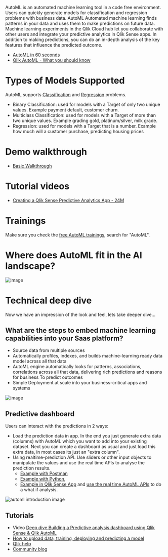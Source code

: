 AutoML is an automated machine learning tool in a code free environment. Users can quickly generate models for classification and regression problems with business data. AutoML Automated machine learning finds patterns in your data and uses them to make predictions on future data. Machine learning experiments in the Qlik Cloud hub let you collaborate with other users and integrate your predictive analytics in Qlik Sense apps. In addition to making predictions, you can do an in-depth analysis of the key features that influence the predicted outcome.

- [AutoML in 60 seconds](https://youtu.be/VDYtNcF5jEk)
- [Qlik AutoML - What you should know](https://youtu.be/4TCGyiWfqT4)

# Types of Models Supported
AutoML supports [Classification](https://help.qlik.com/en-US/cloud-services/Subsystems/Hub/Content/Sense_Hub/AutoML/classification-problems.htm) and [Regression](https://help.qlik.com/en-US/cloud-services/Subsystems/Hub/Content/Sense_Hub/AutoML/regression-problems.htm) problems. 
- Binary Classification: used for models with a Target of only two unique values. Example payment default, customer churn.
- Multiclass Classification:  used for models with a Target of more than two unique values. Example grading gold, platinum/silver, milk grade. 
- Regression: used for models with a Target that is a number. Example how much will a customer purchase, predicting housing prices 

# Demo walkthrough
- [Basic Walkthrough](https://app.getreprise.com/launch/D6l9l0n/?trk=feed_main-feed-card_feed-article-content)

# Tutorial videos
- [Creating a Qlik Sense Predictive Analytics App - 24M](https://youtu.be/vwAt3aH4Hec)

# Trainings
Make sure you check the [free AutoML trainings](https://learning.qlik.com/mod/page/view.php?id=24708&price=free), search for "AutoML".

# Where does AutoML fit in the AI landscape?

![image](https://user-images.githubusercontent.com/12411165/236764414-17712fd3-0b71-468b-89c5-6abd35c8f741.png)



# Technical deep dive
Now we have an impression of the look and feel, lets take deeper dive...

## What are the steps to embed machine learning capabilities into your Saas platform?
- Source data from multiple sources
- Automatically profiles, indexes, and builds machine-learning ready data model across all that data
- AutoML engine automatically looks for patterns, associations, correlations across all that data, delivering rich predictions and reasons for business 
To predict outcomes
- Simple Deployment at scale into your business-critical apps and systems


![image](https://user-images.githubusercontent.com/12411165/236760266-56186559-30ab-4075-bfdd-ec51e21b6b8e.png)

## Predictive dashboard
Users can interact with the predictions in 2 ways:
- Load the prediction data in app. In the end you just generate extra data (columns) with AutoML which you want to add into your existing dataset. Next you can create a dashboard as usual and just load this extra data, in most cases its just an "extra column". 
- Using realtime-prediction API. Use sliders or other input objects to manipulate the values and use the real time APIs to analyse the prediction results. 
  - [Example with Postman](https://community.qlik.com/t5/Official-Support-Articles/Qlik-AutoML-How-to-test-API-realtime-predictions-from-Postman/ta-p/1992894)
  - [Example with Python](https://community.qlik.com/t5/Official-Support-Articles/Qlik-AutoML-How-to-generate-predictions-via-API-realtime/ta-p/1995683),
  - [Example in Qlik Sense App](https://community.qlik.com/t5/Official-Support-Articles/Qlik-AutoML-Generate-Predictions-with-AutoML-API-endpoint/ta-p/2045131) and [use the real time AutoML APIs](https://community.qlik.com/t5/Design/Building-What-If-Scenarios-using-SSE-and-the-Qlik-AutoML/ba-p/1907221) to do a what if analysis.


![automl introduction image](https://user-images.githubusercontent.com/12411165/236759569-78aeaaa6-a707-4188-989f-3cee99fb99bc.png)

## Tutorials 
- Video [Deep dive Building a Predictive analysis dashboard using Qlik Sense & Qlik AutoML](https://youtu.be/bN5OaY3kc6o)
- [How to upload data, training, deploying and predicting a model](https://community.qlik.com/t5/Knowledge/Qlik-AutoML-How-to-upload-model-deploy-and-predict-on-Qlik-Cloud/ta-p/1960164)
- [Qlik help](https://help.qlik.com/en-US/cloud-services/Subsystems/Hub/Content/Sense_Hub/AutoML/home-automl.htm)
- [Community blog](https://community.qlik.com/t5/Official-Support-Articles/How-To-Get-Started-with-Qlik-AutoML/ta-p/1983296)

